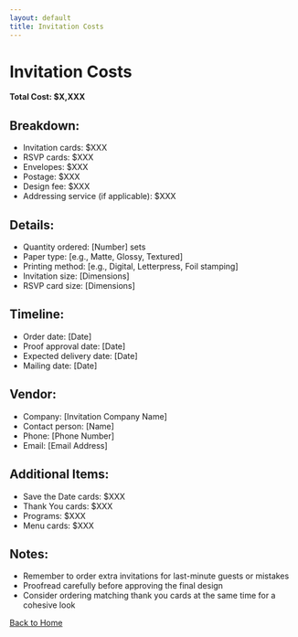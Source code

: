 ```yaml
---
layout: default
title: Invitation Costs
---
```


# Invitation Costs

**Total Cost: $X,XXX**

## Breakdown:
- Invitation cards: $XXX
- RSVP cards: $XXX
- Envelopes: $XXX
- Postage: $XXX
- Design fee: $XXX
- Addressing service (if applicable): $XXX

## Details:
- Quantity ordered: [Number] sets
- Paper type: [e.g., Matte, Glossy, Textured]
- Printing method: [e.g., Digital, Letterpress, Foil stamping]
- Invitation size: [Dimensions]
- RSVP card size: [Dimensions]

## Timeline:
- Order date: [Date]
- Proof approval date: [Date]
- Expected delivery date: [Date]
- Mailing date: [Date]

## Vendor:
- Company: [Invitation Company Name]
- Contact person: [Name]
- Phone: [Phone Number]
- Email: [Email Address]

## Additional Items:
- Save the Date cards: $XXX
- Thank You cards: $XXX
- Programs: $XXX
- Menu cards: $XXX

## Notes:
- Remember to order extra invitations for last-minute guests or mistakes
- Proofread carefully before approving the final design
- Consider ordering matching thank you cards at the same time for a cohesive look

[Back to Home](index.md)
